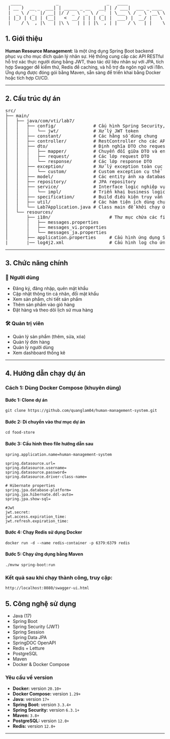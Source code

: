 <pre>
  ____             _                  _   ____                  _
 | __ )  __ _  ___| | _____ _ __   __| | / ___|  ___ _ ____   _(_) ___ ___
 |  _ \ / _` |/ __| |/ / _ \ '_ \ / _` | \___ \ / _ \ '__\ \ / / |/ __/ _ \
 | |_) | (_| | (__|   <  __/ | | | (_| |  ___) |  __/ |   \ V /| | (_|  __/
 |____/ \__,_|\___|_|\_\___|_| |_|\__,_| |____/ \___|_|    \_/ |_|\___\___|
</pre>

## 1. Giới thiệu

**Human Resource Management**: là một ứng dụng Spring Boot backend phục vụ cho mục đích quản lý nhân sự. Hệ thống cung cấp các API RESTful hỗ trợ xác thực người dùng bằng JWT, thao tác dữ liệu nhân sự với JPA, tích hợp Swagger để kiểm thử, Redis để caching, và hỗ trợ đa ngôn ngữ với i18n. Ứng dụng được đóng gói bằng Maven, sẵn sàng để triển khai bằng Docker hoặc tích hợp CI/CD.

---

## 2. Cấu trúc dự án

<pre>
src/
├── main/
│   ├── java/com/vti/lab7/
│   │   ├── config/              # Cấu hình Spring Security, CORS, Swagger
│   │   │   └── jwt/             # Xử lý JWT token
│   │   ├── constant/            # Các hằng số dùng chung
│   │   ├── controller/          # RestController cho các API
│   │   ├── dto/                 # Định nghĩa DTO cho request/response
│   │   │   ├── mapper/          # Chuyển đổi giữa DTO và entity
│   │   │   ├── request/         # Các lớp request DTO
│   │   │   └── response/        # Các lớp response DTO
│   │   ├── exception/           # Xử lý exception toàn cục
│   │   │   └── custom/          # Custom exception cụ thể
│   │   ├── model/               # Các entity ánh xạ database
│   │   ├── repository/          # JPA repository
│   │   ├── service/             # Interface logic nghiệp vụ
│   │   │   └── impl/            # Triển khai business logic
│   │   ├── specification/       # Build điều kiện truy vấn động
│   │   ├── util/                # Các hàm tiện ích dùng chung
│   │   └── Lab7Application.java # Class main để khởi chạy ứng dụng
│   └── resources/
│       ├── i18n/                      # Thư mục chứa các file đa ngôn ngữ
│       │   ├── messages.properties
│       │   ├── messages_vi.properties
│       │   └── messages_ja.properties
│       ├── application.properties     # Cấu hình ứng dụng Spring Boot
|       |── log4j2.xml                 # Cấu hình log cho ứng dụng
</pre>

---

## 3. Chức năng chính

### 👤 Người dùng

- Đăng ký, đăng nhập, quên mật khẩu
- Cập nhật thông tin cá nhân, đổi mật khẩu
- Xem sản phẩm, chi tiết sản phẩm
- Thêm sản phẩm vào giỏ hàng
- Đặt hàng và theo dõi lịch sử mua hàng

### 🛠️ Quản trị viên

- Quản lý sản phẩm (thêm, sửa, xóa)
- Quản lý đơn hàng
- Quản lý người dùng
- Xem dashboard thống kê

---

## 4. Hướng dẫn chạy dự án

### Cách 1: Dùng Docker Compose (khuyên dùng)

#### Bước 1: Clone dự án

```
git clone https://github.com/quanglam04/human-management-system.git
```

#### Bước 2: Di chuyển vào thư mục dự án

```
cd food-store
```

#### Bước 3: Cấu hình theo file hướng dẫn sau

```
spring.application.name=human-management-system

spring.datasource.url=
spring.datasource.username=
spring.datasource.password=
spring.datasource.driver-class-name=

# Hibernate properties
spring.jpa.database-platform=
spring.jpa.hibernate.ddl-auto=
spring.jpa.show-sql=

#Jwt
jwt.secret:
jwt.access.expiration_time:
jwt.refresh.expiration_time:
```

#### Bước 4: Chạy Redis sử dụng Docker

```
docker run -d --name redis-container -p 6379:6379 redis
```

#### Bước 5: Chạy ứng dụng bằng Maven

```
./mvnw spring-boot:run
```

### Kết quả sau khi chạy thành công, truy cập:

```
http://localhost:8080/swagger-ui.html
```

## 5. Công nghệ sử dụng

- Java (17)
- Spring Boot
- Spring Security (JWT)
- Spring Session
- Spring Data JPA
- SpringDOC OpenAPI
- Redis + Letture
- PostgreSQL
- Maven
- Docker & Docker Compose

### Yêu cầu về version

- **Docker:** version `20.10+`
- **Docker Compose:** version `1.29+`
- **Java:** version `17+`
- **Spring Boot:** version `3.3.4+`
- **Spring Security:** version `6.3.1+`
- **Maven:** `3.8+`
- **PostgreSQL:** version `12.0+`
- **Redis:** version `12.0+`

---
